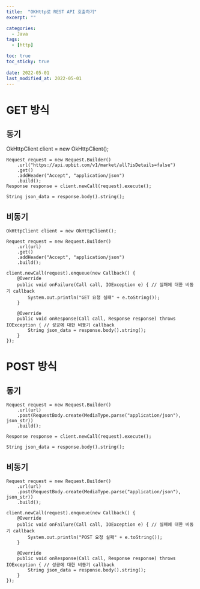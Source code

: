 ```yaml
---
title:  "OKHttp로 REST API 호출하기" 
excerpt: ""

categories:
  - Java
tags:
  - [http]

toc: true
toc_sticky: true
 
date: 2022-05-01
last_modified_at: 2022-05-01
---
```


# GET 방식

## 동기

OkHttpClient client = new OkHttpClient();

    Request request = new Request.Builder()
        .url("https://api.upbit.com/v1/market/all?isDetails=false")
        .get()
        .addHeader("Accept", "application/json")
        .build();
    Response response = client.newCall(request).execute();
    
    String json_data = response.body().string();

## 비동기

    OkHttpClient client = new OkHttpClient();
    
    Request request = new Request.Builder()
        .url(url)
        .get()
        .addHeader("Accept", "application/json")
        .build();
    
    client.newCall(request).enqueue(new Callback() {
        @Override
        public void onFailure(Call call, IOException e) { // 실패에 대한 비동기 callback
            System.out.println("GET 요청 실패" + e.toString());
        }
            
        @Override
        public void onResponse(Call call, Response response) throws IOException { // 성공에 대한 비동기 callback
            String json_data = response.body().string();
        }
    });

# POST 방식

## 동기

    Request request = new Request.Builder()
        .url(url)
        .post(RequestBody.create(MediaType.parse("application/json"), json_str))
        .build();
    
    Response response = client.newCall(request).execute();
    
    String json_data = response.body().string();

## 비동기

    Request request = new Request.Builder()
        .url(url)
        .post(RequestBody.create(MediaType.parse("application/json"), json_str))
        .build();
    
    client.newCall(request).enqueue(new Callback() {
        @Override
        public void onFailure(Call call, IOException e) { // 실패에 대한 비동기 callback
            System.out.println("POST 요청 실패" + e.toString());
        }
    
        @Override
        public void onResponse(Call call, Response response) throws IOException { // 성공에 대한 비동기 callback
            String json_data = response.body().string();
        }
    });
